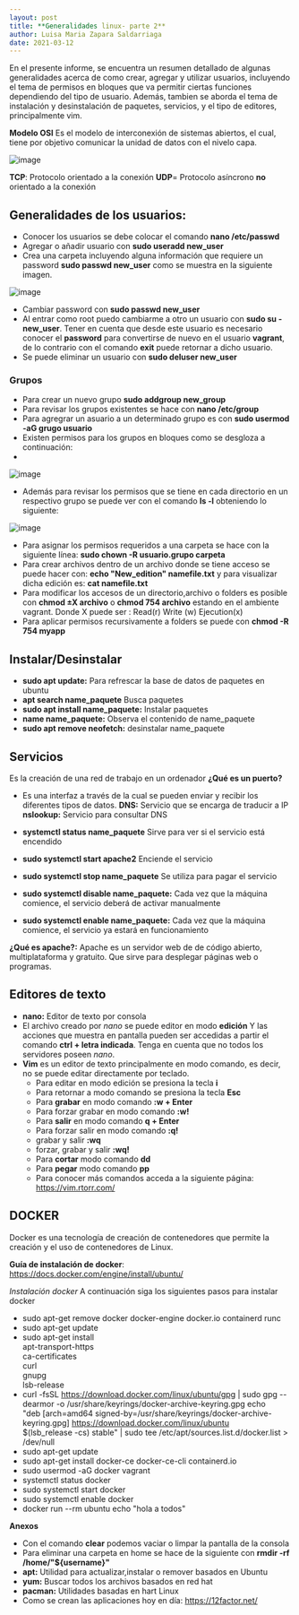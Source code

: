```yaml
---
layout: post
title: **Generalidades linux- parte 2**
author: Luisa Maria Zapara Saldarriaga
date: 2021-03-12
---
```

En el presente informe, se encuentra un resumen detallado de algunas generalidades acerca de como crear, agregar y utilizar usuarios, incluyendo el tema de permisos en bloques que va permitir ciertas funciones dependiendo del tipo de usuario. Además, tambien se aborda el tema de instalación y desinstalación de paquetes, servicios, y el tipo de editores, principalmente vim.  

**Modelo OSI**
Es el modelo de interconexión de sistemas abiertos, el cual, tiene por objetivo comunicar la unidad de datos con el nivelo capa.

![image](https://user-images.githubusercontent.com/64289108/111040283-49536280-8400-11eb-85ff-cb21414e5797.png)

**TCP**: Protocolo orientado a la conexión
**UDP**= Protocolo asíncrono **no** orientado a la conexión

## Generalidades de los usuarios:

- Conocer los usuarios se debe colocar el comando **nano /etc/passwd** 
- Agregar o añadir usuario con **sudo useradd new_user**
- Crea una carpeta incluyendo alguna información que requiere un password **sudo passwd new_user** como se muestra en la siguiente imagen.
 
![image](https://user-images.githubusercontent.com/64289042/111040738-84569580-8402-11eb-9242-2f0bec5eee51.png)

- Cambiar password con **sudo passwd new_user** 
- Al entrar como root puedo cambiarme a otro un usuario con **sudo su - new_user**. Tener en cuenta que desde este usuario es necesario conocer el **password** para convertirse de nuevo en el usuario **vagrant**, de lo contrario con el comando **exit** puede retornar a dicho usuario.
- Se puede eliminar un usuario con **sudo deluser new_user**

### Grupos
- Para crear un nuevo grupo **sudo addgroup new_group** 
- Para revisar los grupos existentes se hace con **nano /etc/group**
- Para agregrar un asuario a un determinado grupo es con **sudo usermod -aG grugo usuario**
- Existen permisos para los grupos en bloques como se desgloza a continuación:
- 
![image](https://user-images.githubusercontent.com/64289042/111041376-e4027000-8405-11eb-8074-0650de186740.png)

- Además para revisar los permisos que se tiene en cada directorio en un respectivo grupo se puede ver con el comando **ls -l** obteniendo lo siguiente:

![image](https://user-images.githubusercontent.com/64289042/111041528-8de1fc80-8406-11eb-815e-c532a1b28c70.png)

- Para asignar los permisos requeridos a una carpeta se hace con la siguiente línea: **sudo chown -R usuario.grupo carpeta** 
- Para crear archivos dentro de un archivo donde se tiene acceso se puede hacer con: **echo "New_edition" namefile.txt** y para visualizar dicha edición es: **cat namefile.txt** 
- Para modificar los accesos de un directorio,archivo o folders es posible con **chmod ±X archivo** o **chmod 754 archivo** estando en el ambiente vagrant.
Donde X puede ser : 
 Read(r) 
 Write (w)
 Ejecution(x)
- Para aplicar permisos recursivamente a folders se puede con **chmod -R 754 myapp**

## Instalar/Desinstalar 
- **sudo apt update:** Para refrescar la base de datos de paquetes en ubuntu
- **apt search name_paquete** Busca paquetes
- **sudo apt install name_paquete:** Instalar paquetes
- **name name_paquete:** Observa el contenido de name_paquete
- **sudo apt remove neofetch:** desinstalar name_paquete

## Servicios
Es la creación de una red de trabajo en un ordenador
**¿Qué es un puerto?**
- Es una interfaz a través de la cual se pueden enviar y recibir los diferentes tipos de datos.
**DNS:** Servicio que se encarga de traducir a IP
**nslookup:** Servicio para consultar DNS

- **systemctl status name_paquete** Sirve para ver si el servicio está encendido
- **sudo systemctl start apache2** Enciende el servicio
- **sudo systemctl stop name_paquete** Se utiliza para pagar el servicio
- **sudo systemctl disable name_paquete:**  Cada vez que la máquina comience, el servicio deberá de activar manualmente
- **sudo systemctl enable name_paquete:** Cada vez que la máquina comience, el servicio ya estará en funcionamiento

**¿Qué es apache?:** Apache es un servidor web de de código abierto, multiplataforma y gratuito. Que sirve para desplegar páginas web o programas.


## Editores de texto
- **nano:** Editor de texto por consola
- El archivo creado por *nano* se puede editor en modo **edición** Y las acciones que muestra en pantalla pueden ser accedidas a partir el comando **ctrl + letra indicada**. Tenga en cuenta que no todos los servidores poseen *nano*.
- **Vim** es un editor de texto principalmente en modo comando, es decir, no se puede editar directamente por teclado.
  - Para editar en modo edición se presiona la tecla **i**
  - Para retornar a modo comando se presiona la tecla **Esc**
  - Para **grabar** en modo comando **:w + Enter**
  - Para forzar grabar en modo comando **:w!**
  - Para **salir** en modo comando **q + Enter**
  - Para forzar salir en modo comando **:q!**
  - grabar y salir **:wq**
  - forzar, grabar y salir **:wq!**
  - Para **cortar** modo comando **dd** 
  - Para **pegar** modo comando **pp** 
  - Para conocer más comandos acceda a la siguiente página: https://vim.rtorr.com/

## DOCKER
Docker es una tecnología de creación de contenedores que permite la creación y el uso de contenedores de Linux.
 
**Guía de instalación de docker**: https://docs.docker.com/engine/install/ubuntu/

*Instalación docker*
A continuación siga los siguientes pasos para instalar docker 
- sudo apt-get remove docker docker-engine docker.io containerd runc
- sudo apt-get update
- sudo apt-get install \
    apt-transport-https \
    ca-certificates \
    curl \
    gnupg \
    lsb-release
- curl -fsSL https://download.docker.com/linux/ubuntu/gpg | sudo gpg --dearmor -o /usr/share/keyrings/docker-archive-keyring.gpg
echo \
  "deb [arch=amd64 signed-by=/usr/share/keyrings/docker-archive-keyring.gpg] https://download.docker.com/linux/ubuntu \
  $(lsb_release -cs) stable" | sudo tee /etc/apt/sources.list.d/docker.list > /dev/null
- sudo apt-get update
- sudo apt-get install docker-ce docker-ce-cli containerd.io
- sudo usermod -aG docker vagrant
- systemctl status docker
- sudo systemctl start docker
- sudo systemctl enable docker
- docker run --rm ubuntu echo "hola a todos"


**Anexos**
- Con el comando **clear** podemos vaciar o limpar la pantalla de la consola
- Para eliminar una carpeta en home se hace de la siguiente con **rmdir -rf /home/"${username}"** 
- **apt:** Utilidad para actualizar,instalar o remover basados en Ubuntu
- **yum:** Buscar todos los archivos basados en red hat
- **pacman:** Utilidades basadas en hart Linux 
- Como se crean las aplicaciones hoy en día: https://12factor.net/

